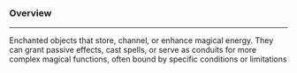 ### Overview  
---  
Enchanted objects that store, channel, or enhance magical energy. They can grant passive effects, cast spells, or serve as conduits for more complex magical functions, often bound by specific conditions or limitations